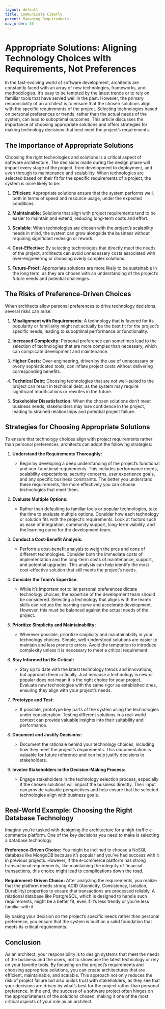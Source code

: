 ```yaml
---
layout: default
title: Communicate Clearly
parent: Managing Requirements
nav_order: 10
---
```

# Appropriate Solutions: Aligning Technology Choices with Requirements, Not Preferences

In the fast-evolving world of software development, architects are constantly faced with an array of new technologies, frameworks, and methodologies. It’s easy to be tempted by the latest trends or to rely on familiar tools that have served well in the past. However, the primary responsibility of an architect is to ensure that the chosen solutions align with the specific requirements of the project. Selecting technologies based on personal preferences or trends, rather than the actual needs of the system, can lead to suboptimal outcomes. This article discusses the importance of choosing appropriate solutions and offers strategies for making technology decisions that best meet the project’s requirements.

## The Importance of Appropriate Solutions

Choosing the right technologies and solutions is a critical aspect of software architecture. The decisions made during the design phase will impact every stage of the project, from development to deployment, and even through to maintenance and scalability. When technologies are selected based on their fit for the specific requirements of a project, the system is more likely to be:

1. **Efficient:** Appropriate solutions ensure that the system performs well, both in terms of speed and resource usage, under the expected conditions.
  
2. **Maintainable:** Solutions that align with project requirements tend to be easier to maintain and extend, reducing long-term costs and effort.

3. **Scalable:** When technologies are chosen with the project’s scalability needs in mind, the system can grow alongside the business without requiring significant redesign or rework.

4. **Cost-Effective:** By selecting technologies that directly meet the needs of the project, architects can avoid unnecessary costs associated with over-engineering or choosing overly complex solutions.

5. **Future-Proof:** Appropriate solutions are more likely to be sustainable in the long term, as they are chosen with an understanding of the project’s future needs and potential challenges.

## The Risks of Preference-Driven Choices

When architects allow personal preferences to drive technology decisions, several risks can arise:

1. **Misalignment with Requirements:** A technology that is favored for its popularity or familiarity might not actually be the best fit for the project’s specific needs, leading to suboptimal performance or functionality.

2. **Increased Complexity:** Personal preference can sometimes lead to the selection of technologies that are more complex than necessary, which can complicate development and maintenance.

3. **Higher Costs:** Over-engineering, driven by the use of unnecessary or overly sophisticated tools, can inflate project costs without delivering corresponding benefits.

4. **Technical Debt:** Choosing technologies that are not well-suited to the project can result in technical debt, as the system may require significant modifications or rewrites in the future.

5. **Stakeholder Dissatisfaction:** When the chosen solutions don’t meet business needs, stakeholders may lose confidence in the project, leading to strained relationships and potential project failure.

## Strategies for Choosing Appropriate Solutions

To ensure that technology choices align with project requirements rather than personal preferences, architects can adopt the following strategies:

1. **Understand the Requirements Thoroughly:**
   - Begin by developing a deep understanding of the project’s functional and non-functional requirements. This includes performance needs, scalability expectations, security concerns, user experience goals, and any specific business constraints. The better you understand these requirements, the more effectively you can choose technologies that meet them.

2. **Evaluate Multiple Options:**
   - Rather than defaulting to familiar tools or popular technologies, take the time to evaluate multiple options. Consider how each technology or solution fits with the project’s requirements. Look at factors such as ease of integration, community support, long-term viability, and the learning curve for the development team.

3. **Conduct a Cost-Benefit Analysis:**
   - Perform a cost-benefit analysis to weigh the pros and cons of different technologies. Consider both the immediate costs of implementation and the long-term costs of maintenance, support, and potential upgrades. This analysis can help identify the most cost-effective solution that still meets the project’s needs.

4. **Consider the Team’s Expertise:**
   - While it’s important not to let personal preferences dictate technology choices, the expertise of the development team should be considered. Selecting a technology that aligns with the team’s skills can reduce the learning curve and accelerate development. However, this must be balanced against the actual needs of the project.

5. **Prioritize Simplicity and Maintainability:**
   - Wherever possible, prioritize simplicity and maintainability in your technology choices. Simple, well-understood solutions are easier to maintain and less prone to errors. Avoid the temptation to introduce complexity unless it is necessary to meet a critical requirement.

6. **Stay Informed but Be Critical:**
   - Stay up to date with the latest technology trends and innovations, but approach them critically. Just because a technology is new or popular does not mean it is the right choice for your project. Evaluate new technologies with the same rigor as established ones, ensuring they align with your project’s needs.

7. **Prototype and Test:**
   - If possible, prototype key parts of the system using the technologies under consideration. Testing different solutions in a real-world context can provide valuable insights into their suitability and performance.

8. **Document and Justify Decisions:**
   - Document the rationale behind your technology choices, including how they meet the project’s requirements. This documentation is valuable for future reference and can help justify decisions to stakeholders.

9. **Involve Stakeholders in the Decision-Making Process:**
   - Engage stakeholders in the technology selection process, especially if the chosen solutions will impact the business directly. Their input can provide valuable perspectives and help ensure that the selected technologies align with business goals.

## Real-World Example: Choosing the Right Database Technology

Imagine you’re tasked with designing the architecture for a high-traffic e-commerce platform. One of the key decisions you need to make is selecting a database technology.

**Preference-Driven Choice:** You might be inclined to choose a NoSQL database like MongoDB because it’s popular and you’ve had success with it in previous projects. However, if the e-commerce platform has strong transactional requirements, like maintaining the integrity of financial transactions, this choice might lead to complications down the road.

**Requirement-Driven Choice:** After analyzing the requirements, you realize that the platform needs strong ACID (Atomicity, Consistency, Isolation, Durability) properties to ensure that transactions are processed reliably. A relational database like PostgreSQL, which is designed to handle such requirements, might be a better fit, even if it’s less trendy or you’re less familiar with it.

By basing your decision on the project’s specific needs rather than personal preference, you ensure that the system is built on a solid foundation that meets its critical requirements.

## Conclusion

As an architect, your responsibility is to design systems that meet the needs of the business and the users, not to showcase the latest technology or rely on your favorite tools. By focusing on the project’s requirements and choosing appropriate solutions, you can create architectures that are efficient, maintainable, and scalable. This approach not only reduces the risk of project failure but also builds trust with stakeholders, as they see that your decisions are driven by what’s best for the project rather than personal preference. In the end, the success of a software project often hinges on the appropriateness of the solutions chosen, making it one of the most critical aspects of your role as an architect.